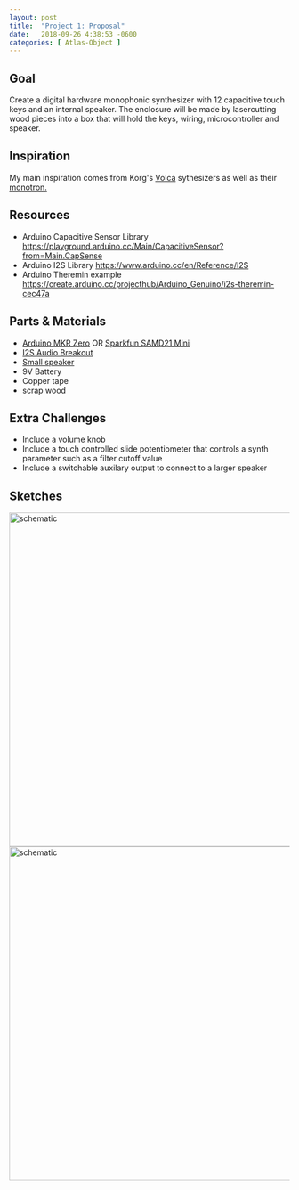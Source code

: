 ```yaml
---
layout: post
title:  "Project 1: Proposal"
date:   2018-09-26 4:38:53 -0600
categories: [ Atlas-Object ]
---
```

## Goal

Create a digital hardware monophonic synthesizer with 12 capacitive touch keys and an internal speaker. The enclosure will be made by lasercutting wood pieces into a box that will hold the keys, wiring, microcontroller and speaker.

## Inspiration

My main inspiration comes from Korg's [Volca](https://www.engadget.com/2016/06/11/korg-volca-fm-synthesizer/) sythesizers as well as their [monotron.](https://www.korg.com/us/products/dj/monotron/)

## Resources

- Arduino Capacitive Sensor Library https://playground.arduino.cc/Main/CapacitiveSensor?from=Main.CapSense
- Arduino I2S Library https://www.arduino.cc/en/Reference/I2S
- Arduino Theremin example https://create.arduino.cc/projecthub/Arduino_Genuino/i2s-theremin-cec47a

## Parts & Materials

- [Arduino MKR Zero](https://store.arduino.cc/usa/arduino-mkrzero) OR [Sparkfun SAMD21 Mini](https://www.sparkfun.com/products/13664)
- [I2S Audio Breakout](https://www.sparkfun.com/products/14809)
- [Small speaker](https://www.adafruit.com/product/1314)
- 9V Battery
- Copper tape
- scrap wood

## Extra Challenges

- Include a volume knob
- Include a touch controlled slide potentiometer that controls a synth parameter such as a filter cutoff value
- Include a switchable auxilary output to connect to a larger speaker

## Sketches

<img src="{{ site.baseurl }}/assets/image/synth/schematic.jpg" style="width:600px;" alt="schematic"/>
<img src="{{ site.baseurl }}/assets/image/synth/box-sketch.jpg" style="width:600px;" alt="schematic"/>
